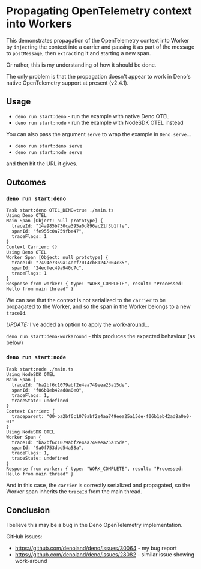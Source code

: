 # Propagating OpenTelemetry context into Workers

This demonstrates propagation of the OpenTelemetry context into Worker by
`inject`ing the context into a carrier and passing it as part of the message to
`postMessage`, then `extract`ing it and starting a new span.

Or rather, this is my understanding of how it should be done.

The only problem is that the propagation doesn't appear to work in Deno's native
OpenTelemetry support at present (v2.4.1).

## Usage

- `deno run start:deno` - run the example with native Deno OTEL
- `deno run start:node` - run the example with NodeSDK OTEL instead

You can also pass the argument `serve` to wrap the example in `Deno.serve`...

- `deno run start:deno serve`
- `deno run start:node serve`

and then hit the URL it gives.

## Outcomes

### `deno run start:deno`

```
Task start:deno OTEL_DENO=true ./main.ts
Using Deno OTEL
Main Span [Object: null prototype] {
  traceId: "14a985b730ca395a0d896ac21f3b1ffe",
  spanId: "fe955c0a759fbe47",
  traceFlags: 1
}
Context Carrier: {}
Using Deno OTEL
Worker Span [Object: null prototype] {
  traceId: "7494e7369a14ecf7014cb81247004c35",
  spanId: "24ecfec49a940c7c",
  traceFlags: 1
}
Response from worker: { type: "WORK_COMPLETE", result: "Processed: Hello from main thread" }
```

We can see that the context is not serialized to the `carrier` to be propagated
to the Worker, and so the span in the Worker belongs to a new `traceId`.

_UPDATE:_ I've added an option to apply the
[work-around](https://github.com/denoland/deno/issues/28082#issuecomment-2653379957)...

`deno run start:deno-workaround` - this produces the expected behaviour (as
below)

### `deno run start:node`

```
Task start:node ./main.ts
Using NodeSDK OTEL
Main Span {
  traceId: "ba2bf6c1079abf2e4aa749eea25a15de",
  spanId: "f06b1eb42ad8a0e0",
  traceFlags: 1,
  traceState: undefined
}
Context Carrier: {
  traceparent: "00-ba2bf6c1079abf2e4aa749eea25a15de-f06b1eb42ad8a0e0-01"
}
Using NodeSDK OTEL
Worker Span {
  traceId: "ba2bf6c1079abf2e4aa749eea25a15de",
  spanId: "9a0f753dbd54a58a",
  traceFlags: 1,
  traceState: undefined
}
Response from worker: { type: "WORK_COMPLETE", result: "Processed: Hello from main thread" }
```

And in this case, the `carrier` is correctly serialized and propagated, so the
Worker span inherits the `traceId` from the main thread.

## Conclusion

I believe this may be a bug in the Deno OpenTelemetry implementation.

GitHub issues:

- https://github.com/denoland/deno/issues/30064 - my bug report
- https://github.com/denoland/deno/issues/28082 - similar issue showing
  work-around
